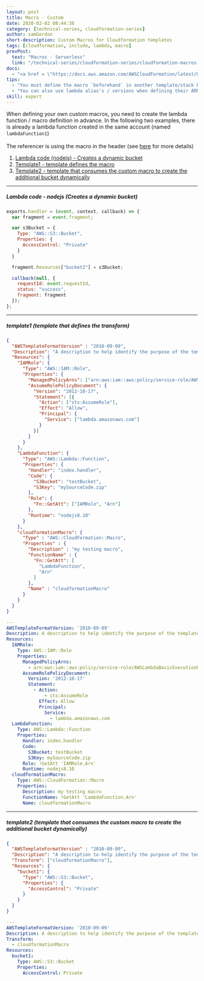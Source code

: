 ```yaml
---
layout: post
title: Macro - Custom
date: 2020-02-02 08:44:38
category: [technical-series, cloudformation-series]
author: samGordon
short-description: Custom Macros for Cloudformation templates
tags: [cloudformation, include, lambda, macro]
prevPost:
  text: "Macros - Serverless"
  link: "/technical-series/cloudformation-series/cloudformation-macros-serverless"
docs:
  - "<a href = \"https://docs.aws.amazon.com/AWSCloudFormation/latest/UserGuide/template-macros.html\">AWS docs on cloudformation Transforms</a>"
tips:
  - "You must define the macro `beforehand` in another template/stack before trying to run"
  - "You can also use lambda alias's / versions when defining their ARNs in the macro below"
skill: expert
---
```


When defining your own custom macros, you need to create the lambda function / macro definition in advance.
In the following two examples, there is already a lambda function created in the same account (named `lambdaFunction1`)
<br><br>
The referencer is using the macro in the header (see <a href = "{{ site.baseurl }}/technical-series/cloudformation-series/cloudformation-macros">here</a> for more details)

1. [Lambda code (nodejs) - Creates a dynamic bucket](#javascript)
2. [Template1 - template defines the macro](#template1)
3. [Template2 - template that consumes the custom macro to create the additional bucket dynamically](#template2)

---

<a name = "javascript"></a>
##### Lambda code - nodejs (Creates a dynamic bucket)

```javascript
exports.handler = (event, context, callback) => {
  var fragment = event.fragment;

  var s3Bucket = {
    Type: "AWS::S3::Bucket",
    Properties: {
      AccessControl: "Private"
    }
  }

  fragment.Resources["bucket2"] = s3Bucket;

  callback(null, {
    requestId: event.requestId,
    status: "success",
    fragment: fragment
  });
};
```

---

<a name = "template1"></a>
##### template1 (template that defines the transform)

```json
{
  "AWSTemplateFormatVersion" : "2010-09-09",
  "Description": "A description to help identify the purpose of the template",
  "Resources": {
    "IAMRole": {
      "Type": "AWS::IAM::Role",
      "Properties": {
        "ManagedPolicyArns": ["arn:aws:iam::aws:policy/service-role/AWSLambdaBasicExecutionRole"],
        "AssumeRolePolicyDocument": {
          "Version": "2012-10-17",
          "Statement": [{
            "Action": ["sts:AssumeRole"],
            "Effect": "Allow",
            "Principal": {
              "Service": ["lambda.amazonaws.com"]
            }
          }]
        }
      }
    },
    "LambdaFunction": {
      "Type": "AWS::Lambda::Function",
      "Properties": {
        "Handler": "index.handler",
        "Code": {
          "S3Bucket": "testBucket",
          "S3Key": "mySourceCode.zip"
        },
        "Role": {
          "Fn::GetAtt": ["IAMRole", "Arn"]
        },
        "Runtime": "nodejs8.10"
      }
    },
    "cloudformationMacro": {
      "Type" : "AWS::CloudFormation::Macro",
      "Properties" : {
        "Description" : "my testing macro",
        "FunctionName" : {
          "Fn::GetAtt": [
            "LambdaFunction",
            "Arn"
          ]
        },
        "Name" : "cloudformationMacro"
      }
    }
  }
}
```
```yml
---
AWSTemplateFormatVersion: '2010-09-09'
Description: A description to help identify the purpose of the template
Resources:
  IAMRole:
    Type: AWS::IAM::Role
    Properties:
      ManagedPolicyArns:
        - arn:aws:iam::aws:policy/service-role/AWSLambdaBasicExecutionRole
      AssumeRolePolicyDocument:
        Version: '2012-10-17'
        Statement:
          - Action:
              - sts:AssumeRole
            Effect: Allow
            Principal:
              Service:
                - lambda.amazonaws.com
  LambdaFunction:
    Type: AWS::Lambda::Function
    Properties:
      Handler: index.handler
      Code:
        S3Bucket: testBucket
        S3Key: mySourceCode.zip
      Role: !GetAtt 'IAMRole.Arn'
      Runtime: nodejs8.10
  cloudformationMacro:
    Type: AWS::CloudFormation::Macro
    Properties:
      Description: my testing macro
      FunctionName: !GetAtt 'LambdaFunction.Arn'
      Name: cloudformationMacro
```

---

<a name = "template2"></a>
##### template2 (template that consumes the custom macro to create the additional bucket dynamically)

```json
{
  "AWSTemplateFormatVersion" : "2010-09-09",
  "Description": "A description to help identify the purpose of the template",
  "Transform": ["cloudformationMacro"],
  "Resources": {
    "bucket1": {
      "Type": "AWS::S3::Bucket",
      "Properties": {
        "AccessControl": "Private"
      }
    }
  }
}
```
```yml
---
AWSTemplateFormatVersion: '2010-09-09'
Description: A description to help identify the purpose of the template
Transform:
  - cloudformationMacro
Resources:
  bucket1:
    Type: AWS::S3::Bucket
    Properties:
      AccessControl: Private
```
